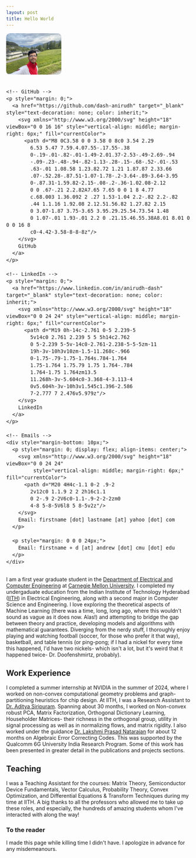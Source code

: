 ```yaml
---
layout: post
title: Hello World
---
```


<div style="display: flex; align-items: center; gap: 20px; flex-wrap: wrap;">

  <!-- Left: Image -->
  <img src="IMG_5551.jpg" alt="My Photo" style="width: 150px; border-radius: 10px;" />

  <!-- Right: Links with Icons -->
  <div style="display: flex; flex-direction: column; gap: 8px; font-size: 16px;">

    <!-- GitHub -->
    <p style="margin: 0;">
      <a href="https://github.com/dash-anirudh" target="_blank" style="text-decoration: none; color: inherit;">
        <svg xmlns="http://www.w3.org/2000/svg" height="18" viewBox="0 0 16 16" style="vertical-align: middle; margin-right: 6px;" fill="currentColor">
          <path d="M8 0C3.58 0 0 3.58 0 8c0 3.54 2.29 
            6.53 5.47 7.59.4.07.55-.17.55-.38
            0-.19-.01-.82-.01-1.49-2.01.37-2.53-.49-2.69-.94
            -.09-.23-.48-.94-.82-1.13-.28-.15-.68-.52-.01-.53
            .63-.01 1.08.58 1.23.82.72 1.21 1.87.87 2.33.66
            .07-.52.28-.87.51-1.07-1.78-.2-3.64-.89-3.64-3.95
            0-.87.31-1.59.82-2.15-.08-.2-.36-1.02.08-2.12
            0 0 .67-.21 2.2.82A7.65 7.65 0 0 1 8 4.77
            c.68.003 1.36.092 2 .27 1.53-1.04 2.2-.82 2.2-.82
            .44 1.1.16 1.92.08 2.12.51.56.82 1.27.82 2.15
            0 3.07-1.87 3.75-3.65 3.95.29.25.54.73.54 1.48
            0 1.07-.01 1.93-.01 2.2 0 .21.15.46.55.38A8.01 8.01 0 0 0 16 8
            c0-4.42-3.58-8-8-8z"/>
        </svg>
        GitHub
      </a>
    </p>

    <!-- LinkedIn -->
    <p style="margin: 0;">
      <a href="https://www.linkedin.com/in/anirudh-dash" target="_blank" style="text-decoration: none; color: inherit;">
        <svg xmlns="http://www.w3.org/2000/svg" height="18" viewBox="0 0 24 24" style="vertical-align: middle; margin-right: 6px;" fill="currentColor">
          <path d="M19 0h-14c-2.761 0-5 2.239-5 
            5v14c0 2.761 2.239 5 5 5h14c2.762 
            0 5-2.239 5-5v-14c0-2.761-2.238-5-5-5zm-11 
            19h-3v-10h3v10zm-1.5-11.268c-.966 
            0-1.75-.79-1.75-1.764s.784-1.764 
            1.75-1.764 1.75.79 1.75 1.764-.784 
            1.764-1.75 1.764zm13.5 
            11.268h-3v-5.604c0-3.368-4-3.113-4 
            0v5.604h-3v-10h3v1.545c1.396-2.586 
            7-2.777 7 2.476v5.979z"/>
        </svg>
        LinkedIn
      </a>
    </p>

    <!-- Emails -->
    <div style="margin-bottom: 10px;">
      <p style="margin: 0; display: flex; align-items: center;">
        <svg xmlns="http://www.w3.org/2000/svg" height="18" viewBox="0 0 24 24"
             style="vertical-align: middle; margin-right: 6px;" fill="currentColor">
          <path d="M20 4H4c-1.1 0-2 .9-2 
            2v12c0 1.1.9 2 2 2h16c1.1 
            0 2-.9 2-2V6c0-1.1-.9-2-2-2zm0 
            4-8 5-8-5V6l8 5 8-5v2z"/>
        </svg>
        Email: firstname [dot] lastname [at] yahoo [dot] com
      </p>
    
      <p style="margin: 0 0 0 24px;">
        Email: firstname + d [at] andrew [dot] cmu [dot] edu
      </p>
    </div>



  </div>
</div>




I am a first year graduate student in the [Department of Electrical and Computer Engineering](https://www.ece.cmu.edu/) at [Carnegie Mellon University](https://www.cmu.edu/). 
I completed my undergaduate education from the Indian Institute of Technology Hyderabad ([IITH](https://iith.ac.in/)) in Electrical Engineering, along 
with a second major in Computer Science and Engineering. I love exploring the theoretical aspects of Machine Learning (there was a time, long, long ago,
where this wouldn't sound as vague as it does now. Alas!) and attempting to bridge the gap between theory and practice, developing models and algorithms
with mathematical guarantees. Diverging from the nerdy stuff, I thoroughly enjoy playing and watching football (soccer, for those who prefer it that way),
basketball, and table tennis (or ping-pong; if I had a nickel for every time this happened, I'd have two nickels- which isn't a lot, but it's weird that 
it happened twice- Dr. Doofenshmirtz, probably).

## Work Experience

I completed a summer internship at NVIDIA in the summer of 2024, where I worked on non-convex computational geometry problems and graph-partitioning 
heuristics for chip design. At IITH, I was a Research Assistant to [Dr. Aditya Siripuram](https://people.iith.ac.in/staditya/). Spanning about 30 months,
I worked on Non-convex robust PCA, Matrix Factorization, Orthogonal Dictionary Learning, Householder Matrices- their richness in the orthogonal group,
utility in signal processing as well as in normalizing flows, and matrix rigidity. I also worked under the guidance 
[Dr. Lakshmi Prasad Natarajan](https://people.iith.ac.in/lakshminatarajan/) for about 12 months on Algebraic Error Correcting Codes. This was supported
by the Qualcomm 6G University India Research Program. Some of this work has been presented in greater detail in the publications and projects sections.

## Teaching

I was a Teaching Assistant for the courses: Matrix Theory, Semiconductor Device Fundamentals, Vector Calculus, Probability Theory, Convex Optimization,
and Differential Equations & Transform Techniques during my time at IITH. A big thanks to all the professors who allowed me to take up these roles, 
and especially, the hundreds of amazing students whom I've interacted with along the way!

### To the reader
I made this page while killing time I didn't have. I apologize in advance for any misdemeanours.
 




